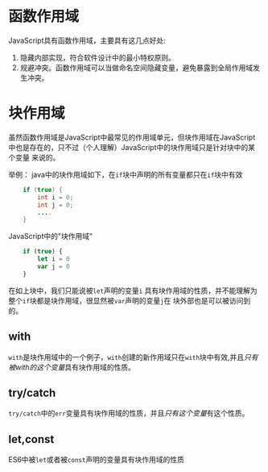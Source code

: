# 函数作用域 
JavaScript具有函数作用域，主要具有这几点好处:
1. 隐藏内部实现，符合软件设计中的最小特权原则。
2. 规避冲突。函数作用域可以当做命名空间隐藏变量，避免暴露到全局作用域发生冲突。

# 块作用域
虽然函数作用域是JavaScript中最常见的作用域单元，但块作用域在JavaScript中也是存在的，只不过（个人理解）JavaScript中的块作用域只是针对块中的某个变量
来说的。

举例：
java中的块作用域如下，在`if`块中声明的所有变量都只在`if`块中有效

```java
    if (true) {
        int i = 0;
        int j = 0;
        ....
    }
```
JavaScript中的"块作用域"

```javascript
    if (true) {
        let i = 0
        var j = 0
    }
```
在如上块中，我们只能说被`let`声明的变量`i` 具有块作用域的性质，并不能理解为整个`if`块都是块作用域，很显然被`var`声明的变量`j`在
块外部也是可以被访问到的。

## with
`with`是块作用域中的一个例子，`with`创建的新作用域只在`with`块中有效,并且*只有被with的这个变量*具有块作用域的性质。

## try/catch
`try/catch`中的`err`变量具有块作用域的性质，并且*只有这个变量*有这个性质。

## let,const
ES6中被`let`或者被`const`声明的变量具有块作用域的性质



